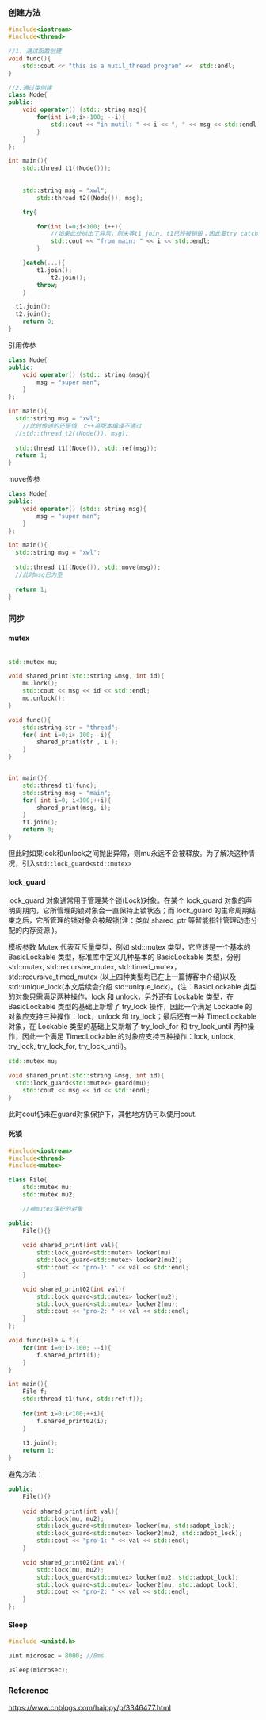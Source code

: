 ### 创建方法

```cpp
#include<iostream>
#include<thread>

//1. 通过函数创建
void func(){
	std::cout << "this is a mutil_thread program" <<  std::endl;
}

//2.通过类创建
class Node{
public:
    void operator() (std:: string msg){
        for(int i=0;i>-100; --i){
            std::cout << "in mutil: " << i << ", " << msg << std::endl;
        } 
    }
};

int main(){
  	std::thread t1((Node()));
  	
  
  	std::string msg = "xwl";
		std::thread t2((Node()), msg);

    try{

        for(int i=0;i<100; i++){
            //如果此处抛出了异常，则未等t1 join, t1已经被销毁；因此要try catch捕获
            std::cout << "from main: " << i << std::endl;
        }

    }catch(...){
        t1.join();
     		t2.join();
        throw;
    }

  t1.join();
  t2.join();
	return 0;
}
```



引用传参

```cpp
class Node{
public:
    void operator() (std:: string &msg){
        msg = "super man";
    }
};

int main(){
  std::string msg = "xwl";
	//此时传递的还是值, c++高版本编译不通过
  //std::thread t2((Node()), msg);	
  
  std::thread t1((Node()), std::ref(msg));
  return 1;
}
```



move传参

```cpp
class Node{
public:
    void operator() (std:: string msg){
        msg = "super man";
    }
};

int main(){
  std::string msg = "xwl";
  
  std::thread t1((Node()), std::move(msg));
  //此时msg已为空
  
  return 1;
}
```



### 同步

#### mutex

```cpp

std::mutex mu;

void shared_print(std::string &msg, int id){
    mu.lock();
    std::cout << msg << id << std::endl;
    mu.unlock();
}

void func(){    
    std::string str = "thread";
    for( int i=0;i>-100;--i){   
        shared_print(str , i );
    }
}


int main(){
    std::thread t1(func);
    std::string msg = "main";
    for( int i=0; i<100;++i){
        shared_print(msg, i);
    }
    t1.join();
	return 0;
}
```

但此时如果lock和unlock之间抛出异常，则mu永远不会被释放。为了解决这种情况，引入`std::lock_guard<std::mutex>`



#### lock_guard

lock_guard 对象通常用于管理某个锁(Lock)对象。在某个 lock_guard 对象的声明周期内，它所管理的锁对象会一直保持上锁状态；而 lock_guard 的生命周期结束之后，它所管理的锁对象会被解锁(注：类似 shared_ptr 等智能指针管理动态分配的内存资源 )。



模板参数 Mutex 代表互斥量类型，例如 std::mutex 类型，它应该是一个基本的 BasicLockable 类型，标准库中定义几种基本的 BasicLockable 类型，分别 std::mutex, std::recursive_mutex, std::timed_mutex，std::recursive_timed_mutex (以上四种类型均已在上一篇博客中介绍)以及 std::unique_lock(本文后续会介绍 std::unique_lock)。(注：BasicLockable 类型的对象只需满足两种操作，lock 和 unlock，另外还有 Lockable 类型，在 BasicLockable 类型的基础上新增了 try_lock 操作，因此一个满足 Lockable 的对象应支持三种操作：lock，unlock 和 try_lock；最后还有一种 TimedLockable 对象，在 Lockable 类型的基础上又新增了 try_lock_for 和 try_lock_until 两种操作，因此一个满足 TimedLockable 的对象应支持五种操作：lock, unlock, try_lock, try_lock_for, try_lock_until)。



```cpp
std::mutex mu;

void shared_print(std::string &msg, int id){
  std::lock_guard<std::mutex> guard(mu);  
    std::cout << msg << id << std::endl;
}
```

此时cout仍未在guard对象保护下，其他地方仍可以使用cout.



#### 死锁

```cpp
#include<iostream>
#include<thread>
#include<mutex>

class File{
    std::mutex mu;
    std::mutex mu2;

    //被mutex保护的对象

public:
    File(){}
    
    void shared_print(int val){
        std::lock_guard<std::mutex> locker(mu);
        std::lock_guard<std::mutex> locker2(mu2);
        std::cout << "pro-1: " << val << std::endl;
    }

    void shared_print02(int val){
        std::lock_guard<std::mutex> locker(mu2);
        std::lock_guard<std::mutex> locker2(mu);
        std::cout << "pro-2: " << val << std::endl;
    }
};

void func(File & f){
    for(int i=0;i>-100; --i){
        f.shared_print(i);
    }
}

int main(){
    File f;
    std::thread t1(func, std::ref(f));
    
    for(int i=0;i<100;++i){
        f.shared_print02(i);
    }
    
    t1.join();
    return 1;
}
```





避免方法：

```cpp
public:
    File(){}
      
    void shared_print(int val){
        std::lock(mu, mu2);
        std::lock_guard<std::mutex> locker(mu, std::adopt_lock);
        std::lock_guard<std::mutex> locker2(mu2, std::adopt_lock);
        std::cout << "pro-1: " << val << std::endl;
    }

    void shared_print02(int val){
        std::lock(mu, mu2);
        std::lock_guard<std::mutex> locker(mu2, std::adopt_lock);
        std::lock_guard<std::mutex> locker2(mu, std::adopt_lock);
        std::cout << "pro-2: " << val << std::endl;
    }
};
```





#### Sleep

```c++
#include <unistd.h>

uint microsec = 8000; //8ms

usleep(microsec);
```







### Reference

https://www.cnblogs.com/haippy/p/3346477.html



